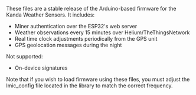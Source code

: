 These files are a stable release of the Arduino-based firmware for the Kanda Weather Sensors. It includes:

- Miner authentication over the ESP32's web server
- Weather observations every 15 minutes over Helium/TheThingsNetwork
- Real time clock adjustments periodically from the GPS unit
- GPS geolocation messages during the night

Not supported:

- On-device signatures

Note that if you wish to load firmware using these files, you must adjust the lmic_config file located in the library to match the correct frequency.
